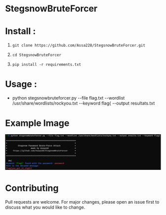# StegsnowBruteForcer                                                         


# Install :

1. `git clone https://github.com/Assa228/StegsnowBruteForcer.git`

2. `cd StegsnowBruteForcer`

3. `pip install -r requirements.txt`

# Usage :
* python stegsnowbruteforcer.py --file flag.txt --wordlist /usr/share/wordlists/rockyou.txt --keyword flag{ --output resultats.txt

# Example Image
![poc.jpg](https://github.com/Assa228/StegsnowBruteForcer/blob/main/proof_of_concept.jpg)


# Contributing
Pull requests are welcome. For major changes, please open an issue first to discuss what you would like to change.


